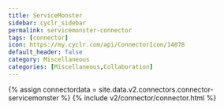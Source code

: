 ```yaml
---
title: ServiceMonster
sidebar: cyclr_sidebar
permalink: servicemonster-connector
tags: [connector]
icon: https://my.cyclr.com/api/ConnectorIcon/14078
default_header: false
category: Miscellaneous
categories: [Miscellaneous,Collaboration]
---
```

{% assign connectordata = site.data.v2.connectors.connector-servicemonster %}
{% include v2/connector/connector.html %}	